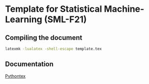 # Template for Statistical Machine-Learning (SML-F21)

## Compiling the document
``` bash
latexmk -lualatex -shell-escape template.tex
```

## Documentation
[Pythontex](https://www.ctan.org/pkg/pythontex)

